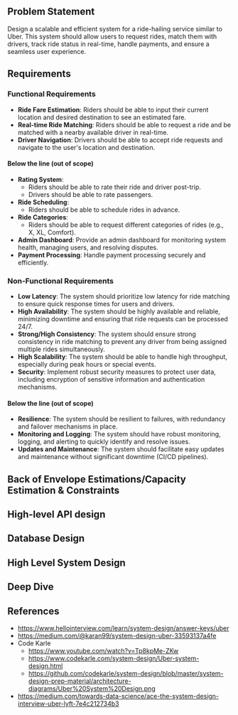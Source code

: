 ## Problem Statement
Design a scalable and efficient system for a ride-hailing service similar to Uber. This system should allow users to request rides, match them with drivers, track ride status in real-time, handle payments, and ensure a seamless user experience.

## Requirements
### Functional Requirements
* **Ride Fare Estimation**: Riders should be able to input their current location and desired destination to see an estimated fare.
* **Real-time Ride Matching**: Riders should be able to request a ride and be matched with a nearby available driver in real-time.
* **Driver Navigation**: Drivers should be able to accept ride requests and navigate to the user's location and destination.

#### Below the line (out of scope)
- **Rating System**:
  - Riders should be able to rate their ride and driver post-trip.
  - Drivers should be able to rate passengers.
- **Ride Scheduling**:
  - Riders should be able to schedule rides in advance.
- **Ride Categories**:
  - Riders should be able to request different categories of rides (e.g., X, XL, Comfort).
- **Admin Dashboard**: Provide an admin dashboard for monitoring system health, managing users, and resolving disputes.
- **Payment Processing**: Handle payment processing securely and efficiently.

### Non-Functional Requirements
- **Low Latency**: The system should prioritize low latency for ride matching to ensure quick response times for users and drivers.
- **High Availability**: The system should be highly available and reliable, minimizing downtime and ensuring that ride requests can be processed 24/7.
- **Strong/High Consistency**: The system should ensure strong consistency in ride matching to prevent any driver from being assigned multiple rides simultaneously.
- **High Scalability**: The system should be able to handle high throughput, especially during peak hours or special events.
- **Security**: Implement robust security measures to protect user data, including encryption of sensitive information and authentication mechanisms.

#### Below the line (out of scope)
- **Resilience**: The system should be resilient to failures, with redundancy and failover mechanisms in place.
- **Monitoring and Logging**: The system should have robust monitoring, logging, and alerting to quickly identify and resolve issues.
- **Updates and Maintenance**: The system should facilitate easy updates and maintenance without significant downtime (CI/CD pipelines).

## Back of Envelope Estimations/Capacity Estimation & Constraints
## High-level API design 
## Database Design
## High Level System Design
## Deep Dive
## References
* https://www.hellointerview.com/learn/system-design/answer-keys/uber
* https://medium.com/@karan99/system-design-uber-33593137a4fe
* Code Karle
  * https://www.youtube.com/watch?v=Tp8kpMe-ZKw
  * https://www.codekarle.com/system-design/Uber-system-design.html
  * https://github.com/codekarle/system-design/blob/master/system-design-prep-material/architecture-diagrams/Uber%20System%20Design.png
* https://medium.com/towards-data-science/ace-the-system-design-interview-uber-lyft-7e4c212734b3  